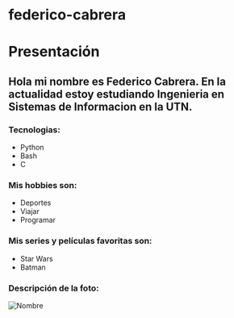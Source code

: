 # federico-cabrera
# Presentación

## Hola mi nombre es Federico Cabrera. En la actualidad estoy estudiando Ingenieria en Sistemas de Informacion en la UTN.

### Tecnologias:
- Python 
- Bash
- C

### Mis hobbies son:
- Deportes
- Viajar
- Programar

### Mis series y películas favoritas son:
- Star Wars
- Batman

### Descripción de la foto:
![Nombre](https://starwarsblog.starwars.com/wp-content/uploads/sites/6/2013/09/jedi-starfighter.jpg)
